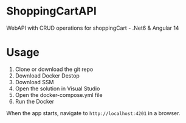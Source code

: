 # ShoppingCartAPI
WebAPI with CRUD operations for shoppingCart - .Net6 & Angular 14

# Usage

1. Clone or download the git repo
2. Download Docker Destop
3. Download SSM
4. Open the solution in Visual Studio
5. Open the docker-compose.yml file
6. Run the Docker


When the app starts, navigate to `http://localhost:4201` in a browser.

